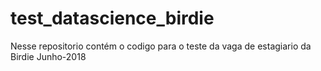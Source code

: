 # test_datascience_birdie
Nesse repositorio contém o codigo para o teste da vaga de estagiario da Birdie Junho-2018
